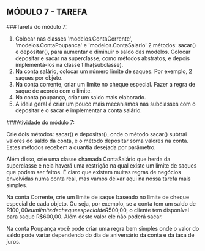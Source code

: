 ## MÓDULO 7 - TAREFA

###Tarefa do módulo 7:

1. Colocar nas classes 'modelos.ContaCorrente', 'modelos.ContaPoupanca' e 'modelos.ContaSalario' 2 métodos: sacar() e depositar(), para aumentar e diminuir o saldo das modelos. Colocar depositar e sacar na superclasse, como métodos abstratos, e depois implementá-los na classe filha(subclasse).
2. Na conta salário, colocar um número limite de saques. Por exemplo, 2 saques por objeto.
3. Na conta corrente, criar um limite no cheque especial. Fazer a regra de saque de acordo com o limite.
4. Na conta poupança, criar um saldo mais elaborado.
5. A ideia geral é criar um pouco mais mecanismos nas subclasses com o depositar e o sacar e implementar a conta salário.

###Atividade do módulo 7:

Crie dois métodos: sacar() e depositar(), onde o método sacar() subtrai valores do saldo da conta, e o método depositar soma valores na conta. Estes métodos recebem a quantia desejada por parâmetro.

Além disso, crie uma classe chamada ContaSalário que herda da superclasse e nela haverá uma restrição na qual existe um limite de saques que podem ser feitos. É claro que existem muitas regras de negócios envolvidas numa conta real, mas vamos deixar aqui na nossa tarefa mais simples.

Na conta Corrente, crie um limite de saque baseado no limite de cheque especial de cada objeto. Ou seja, por exemplo, se a conta tem um saldo de R$100,00 e um limite de cheque especial de R$500,00, o cliente tem disponível para saque R$600,00. Além deste valor ele não poderá sacar.

Na conta Poupança você pode criar uma regra bem simples onde o valor do saldo pode variar dependendo do dia de aniversário da conta e da taxa de juros.